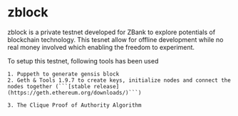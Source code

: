 # zblock

zblock is a private testnet developed for ZBank to explore potentials of blockchain technology. This tesnet allow for offline development while no real money involved which enabling the freedom to experiment.

To setup this testnet, following tools has been used

    1. Puppeth to generate gensis block
    2. Geth & Tools 1.9.7 to create keys, initialize nodes and connect the nodes together (```[stable release](https://geth.ethereum.org/downloads/)```)

    3. The Clique Proof of Authority Algorithm
